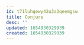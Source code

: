 ```yaml
---
id: t71luhqewy42u3a3qeemgsw
title: Conjure
desc: ''
updated: 1654930329939
created: 1654930329939
---
```


